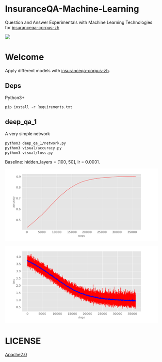 # InsuranceQA-Machine-Learning

Question and Answer Experimentals with Machine Learning Technologies for [insuranceqa-corpus-zh](https://github.com/Samurais/insuranceqa-corpus-zh).

![](https://camo.githubusercontent.com/ae91a5698ad80d3fe8e0eb5a4c6ee7170e088a7d/687474703a2f2f37786b6571692e636f6d312e7a302e676c622e636c6f7564646e2e636f6d2f61692f53637265656e25323053686f74253230323031372d30342d30342532306174253230382e32302e3437253230504d2e706e67)

# Welcome

Apply different models with [insuranceqa-corpus-zh](https://github.com/Samurais/insuranceqa-corpus-zh).


## Deps
Python3+

```
pip install -r Requirements.txt
```

## deep\_qa_1
A very simple network
```
python3 deep_qa_1/network.py
python3 visual/accuracy.py
python3 visual/loss.py
```

Baseline: hidden_layers = [100, 50], lr = 0.0001.

![](./deep_qa_1/baseline_acc.png)

![](./deep_qa_1/baseline_loss.png)

# LICENSE
[Apache2.0](./LICENSE)